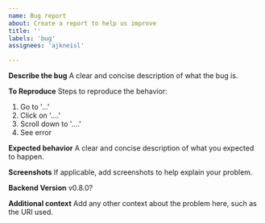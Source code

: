 ```yaml
---
name: Bug report
about: Create a report to help us improve
title: ''
labels: 'bug'
assignees: 'ajkneisl'

---
```


**Describe the bug**
A clear and concise description of what the bug is.

**To Reproduce**
Steps to reproduce the behavior:
1. Go to '...'
2. Click on '....'
3. Scroll down to '....'
4. See error

**Expected behavior**
A clear and concise description of what you expected to happen.

**Screenshots**
If applicable, add screenshots to help explain your problem.

**Backend Version**
v0.8.0?

**Additional context**
Add any other context about the problem here, such as the URI used.

